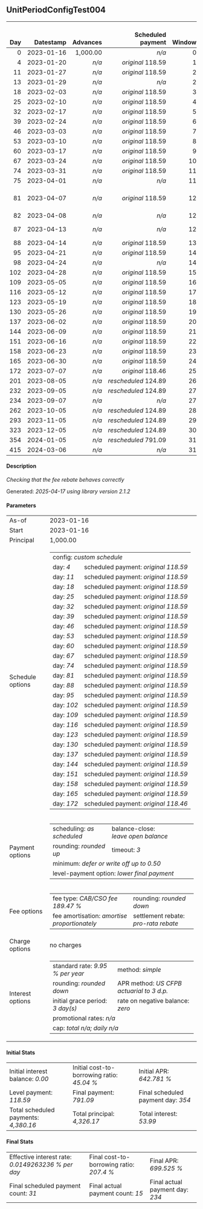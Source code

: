 <h2>UnitPeriodConfigTest004</h2>
<table>
    <thead style="vertical-align: bottom;">
        <th style="text-align: right;">Day</th>
        <th style="text-align: right;">Datestamp</th>
        <th style="text-align: right;">Advances</th>
        <th style="text-align: right;">Scheduled payment</th>
        <th style="text-align: right;">Window</th>
        <th style="text-align: right;">Payment due</th>
        <th style="text-align: right;">Actual payments</th>
        <th style="text-align: right;">Generated payment</th>
        <th style="text-align: right;">Net effect</th>
        <th style="text-align: right;">Payment status</th>
        <th style="text-align: right;">Balance status</th>
        <th style="text-align: right;">Simple interest</th>
        <th style="text-align: right;">New interest</th>
        <th style="text-align: right;">New charges</th>
        <th style="text-align: right;">Principal portion</th>
        <th style="text-align: right;">Fee portion</th>
        <th style="text-align: right;">Interest portion</th>
        <th style="text-align: right;">Charges portion</th>
        <th style="text-align: right;">Fee rebate</th>
        <th style="text-align: right;">Principal balance</th>
        <th style="text-align: right;">Fee balance</th>
        <th style="text-align: right;">Interest balance</th>
        <th style="text-align: right;">Charges balance</th>
        <th style="text-align: right;">Settlement figure</th>
        <th style="text-align: right;">Fee rebate if&nbsp;settled</th>
    </thead>
    <tr style="text-align: right;">
        <td class="ci00">0</td>
        <td class="ci01" style="white-space: nowrap;">2023-01-16</td>
        <td class="ci02">1,000.00</td>
        <td class="ci03" style="white-space: nowrap;"><i>n/a<i></td>
        <td class="ci04">0</td>
        <td class="ci05">0.00</td>
        <td class="ci06"><i>n/a</i></td>
        <td class="ci07"><i>n/a</i></td>
        <td class="ci08">0.00</td>
        <td class="ci09"><i>none&nbsp;scheduled</i></td>
        <td class="ci10">open</td>
        <td class="ci11">0.0000</td>
        <td class="ci12">0.0000</td>
        <td class="ci13"><i>n/a</i></td>
        <td class="ci14">0.00</td>
        <td class="ci15">0.00</td>
        <td class="ci16">0.00</td>
        <td class="ci17">0.00</td>
        <td class="ci18">0.00</td>
        <td class="ci19">1,000.00</td>
        <td class="ci20">1,894.70</td>
        <td class="ci21">0.0000</td>
        <td class="ci22">0.00</td>
        <td class="ci23">2,894.70</td>
        <td class="ci24">1,894.70</td>
    </tr>
    <tr style="text-align: right;">
        <td class="ci00">4</td>
        <td class="ci01" style="white-space: nowrap;">2023-01-20</td>
        <td class="ci02"><i>n/a</i></td>
        <td class="ci03" style="white-space: nowrap;"><i>original</i> 118.59</td>
        <td class="ci04">1</td>
        <td class="ci05">118.59</td>
        <td class="ci06"><i>n/a</i></td>
        <td class="ci07"><i>n/a</i></td>
        <td class="ci08">0.00</td>
        <td class="ci09"><i>missed&nbsp;payment</i></td>
        <td class="ci10">open</td>
        <td class="ci11">3.1564</td>
        <td class="ci12">3.1564</td>
        <td class="ci13"><i>n/a</i></td>
        <td class="ci14">0.00</td>
        <td class="ci15">0.00</td>
        <td class="ci16">0.00</td>
        <td class="ci17">0.00</td>
        <td class="ci18">0.00</td>
        <td class="ci19">1,000.00</td>
        <td class="ci20">1,894.70</td>
        <td class="ci21">3.1564</td>
        <td class="ci22">0.00</td>
        <td class="ci23">1,047.21</td>
        <td class="ci24">1,850.64</td>
    </tr>
    <tr style="text-align: right;">
        <td class="ci00">11</td>
        <td class="ci01" style="white-space: nowrap;">2023-01-27</td>
        <td class="ci02"><i>n/a</i></td>
        <td class="ci03" style="white-space: nowrap;"><i>original</i> 118.59</td>
        <td class="ci04">2</td>
        <td class="ci05">118.59</td>
        <td class="ci06"><i>n/a</i></td>
        <td class="ci07"><i>n/a</i></td>
        <td class="ci08">0.00</td>
        <td class="ci09"><i>paid&nbsp;later&nbsp;in&nbsp;full</i></td>
        <td class="ci10">open</td>
        <td class="ci11">5.5237</td>
        <td class="ci12">5.5237</td>
        <td class="ci13"><i>n/a</i></td>
        <td class="ci14">0.00</td>
        <td class="ci15">0.00</td>
        <td class="ci16">0.00</td>
        <td class="ci17">0.00</td>
        <td class="ci18">0.00</td>
        <td class="ci19">1,000.00</td>
        <td class="ci20">1,894.70</td>
        <td class="ci21">8.6801</td>
        <td class="ci22">0.00</td>
        <td class="ci23">1,129.85</td>
        <td class="ci24">1,773.53</td>
    </tr>
    <tr style="text-align: right;">
        <td class="ci00">13</td>
        <td class="ci01" style="white-space: nowrap;">2023-01-29</td>
        <td class="ci02"><i>n/a</i></td>
        <td class="ci03" style="white-space: nowrap;"><i>n/a<i></td>
        <td class="ci04">2</td>
        <td class="ci05">0.00</td>
        <td class="ci06"><i>confirmed</i>&nbsp;118.59</td>
        <td class="ci07"><i>n/a</i></td>
        <td class="ci08">118.59</td>
        <td class="ci09"><i>extra&nbsp;payment</i></td>
        <td class="ci10">open</td>
        <td class="ci11">1.5782</td>
        <td class="ci12">1.5782</td>
        <td class="ci13"><i>n/a</i></td>
        <td class="ci14">37.42</td>
        <td class="ci15">70.92</td>
        <td class="ci16">10.25</td>
        <td class="ci17">0.00</td>
        <td class="ci18">0.00</td>
        <td class="ci19">962.58</td>
        <td class="ci20">1,823.78</td>
        <td class="ci21">0.0000</td>
        <td class="ci22">0.00</td>
        <td class="ci23">1,034.86</td>
        <td class="ci24">1,751.50</td>
    </tr>
    <tr style="text-align: right;">
        <td class="ci00">18</td>
        <td class="ci01" style="white-space: nowrap;">2023-02-03</td>
        <td class="ci02"><i>n/a</i></td>
        <td class="ci03" style="white-space: nowrap;"><i>original</i> 118.59</td>
        <td class="ci04">3</td>
        <td class="ci05">118.59</td>
        <td class="ci06"><i>confirmed</i>&nbsp;118.59</td>
        <td class="ci07"><i>n/a</i></td>
        <td class="ci08">118.59</td>
        <td class="ci09"><i>payment&nbsp;made</i></td>
        <td class="ci10">open</td>
        <td class="ci11">3.7978</td>
        <td class="ci12">3.7978</td>
        <td class="ci13"><i>n/a</i></td>
        <td class="ci14">39.65</td>
        <td class="ci15">75.15</td>
        <td class="ci16">3.79</td>
        <td class="ci17">0.00</td>
        <td class="ci18">0.00</td>
        <td class="ci19">922.93</td>
        <td class="ci20">1,748.63</td>
        <td class="ci21">0.0000</td>
        <td class="ci22">0.00</td>
        <td class="ci23">975.14</td>
        <td class="ci24">1,696.42</td>
    </tr>
    <tr style="text-align: right;">
        <td class="ci00">25</td>
        <td class="ci01" style="white-space: nowrap;">2023-02-10</td>
        <td class="ci02"><i>n/a</i></td>
        <td class="ci03" style="white-space: nowrap;"><i>original</i> 118.59</td>
        <td class="ci04">4</td>
        <td class="ci05">118.59</td>
        <td class="ci06"><i>n/a</i></td>
        <td class="ci07"><i>n/a</i></td>
        <td class="ci08">0.00</td>
        <td class="ci09"><i>missed&nbsp;payment</i></td>
        <td class="ci10">open</td>
        <td class="ci11">5.0979</td>
        <td class="ci12">5.0979</td>
        <td class="ci13"><i>n/a</i></td>
        <td class="ci14">0.00</td>
        <td class="ci15">0.00</td>
        <td class="ci16">0.00</td>
        <td class="ci17">0.00</td>
        <td class="ci18">0.00</td>
        <td class="ci19">922.93</td>
        <td class="ci20">1,748.63</td>
        <td class="ci21">5.0979</td>
        <td class="ci22">0.00</td>
        <td class="ci23">1,057.34</td>
        <td class="ci24">1,619.31</td>
    </tr>
    <tr style="text-align: right;">
        <td class="ci00">32</td>
        <td class="ci01" style="white-space: nowrap;">2023-02-17</td>
        <td class="ci02"><i>n/a</i></td>
        <td class="ci03" style="white-space: nowrap;"><i>original</i> 118.59</td>
        <td class="ci04">5</td>
        <td class="ci05">118.59</td>
        <td class="ci06"><i>n/a</i></td>
        <td class="ci07"><i>n/a</i></td>
        <td class="ci08">0.00</td>
        <td class="ci09"><i>missed&nbsp;payment</i></td>
        <td class="ci10">open</td>
        <td class="ci11">5.0979</td>
        <td class="ci12">5.0979</td>
        <td class="ci13"><i>n/a</i></td>
        <td class="ci14">0.00</td>
        <td class="ci15">0.00</td>
        <td class="ci16">0.00</td>
        <td class="ci17">0.00</td>
        <td class="ci18">0.00</td>
        <td class="ci19">922.93</td>
        <td class="ci20">1,748.63</td>
        <td class="ci21">10.1958</td>
        <td class="ci22">0.00</td>
        <td class="ci23">1,139.55</td>
        <td class="ci24">1,542.20</td>
    </tr>
    <tr style="text-align: right;">
        <td class="ci00">39</td>
        <td class="ci01" style="white-space: nowrap;">2023-02-24</td>
        <td class="ci02"><i>n/a</i></td>
        <td class="ci03" style="white-space: nowrap;"><i>original</i> 118.59</td>
        <td class="ci04">6</td>
        <td class="ci05">118.59</td>
        <td class="ci06"><i>n/a</i></td>
        <td class="ci07"><i>n/a</i></td>
        <td class="ci08">0.00</td>
        <td class="ci09"><i>missed&nbsp;payment</i></td>
        <td class="ci10">open</td>
        <td class="ci11">5.0979</td>
        <td class="ci12">5.0979</td>
        <td class="ci13"><i>n/a</i></td>
        <td class="ci14">0.00</td>
        <td class="ci15">0.00</td>
        <td class="ci16">0.00</td>
        <td class="ci17">0.00</td>
        <td class="ci18">0.00</td>
        <td class="ci19">922.93</td>
        <td class="ci20">1,748.63</td>
        <td class="ci21">15.2938</td>
        <td class="ci22">0.00</td>
        <td class="ci23">1,221.76</td>
        <td class="ci24">1,465.09</td>
    </tr>
    <tr style="text-align: right;">
        <td class="ci00">46</td>
        <td class="ci01" style="white-space: nowrap;">2023-03-03</td>
        <td class="ci02"><i>n/a</i></td>
        <td class="ci03" style="white-space: nowrap;"><i>original</i> 118.59</td>
        <td class="ci04">7</td>
        <td class="ci05">118.59</td>
        <td class="ci06"><i>n/a</i></td>
        <td class="ci07"><i>n/a</i></td>
        <td class="ci08">0.00</td>
        <td class="ci09"><i>missed&nbsp;payment</i></td>
        <td class="ci10">open</td>
        <td class="ci11">5.0979</td>
        <td class="ci12">5.0979</td>
        <td class="ci13"><i>n/a</i></td>
        <td class="ci14">0.00</td>
        <td class="ci15">0.00</td>
        <td class="ci16">0.00</td>
        <td class="ci17">0.00</td>
        <td class="ci18">0.00</td>
        <td class="ci19">922.93</td>
        <td class="ci20">1,748.63</td>
        <td class="ci21">20.3917</td>
        <td class="ci22">0.00</td>
        <td class="ci23">1,303.97</td>
        <td class="ci24">1,387.98</td>
    </tr>
    <tr style="text-align: right;">
        <td class="ci00">53</td>
        <td class="ci01" style="white-space: nowrap;">2023-03-10</td>
        <td class="ci02"><i>n/a</i></td>
        <td class="ci03" style="white-space: nowrap;"><i>original</i> 118.59</td>
        <td class="ci04">8</td>
        <td class="ci05">118.59</td>
        <td class="ci06"><i>n/a</i></td>
        <td class="ci07"><i>n/a</i></td>
        <td class="ci08">0.00</td>
        <td class="ci09"><i>missed&nbsp;payment</i></td>
        <td class="ci10">open</td>
        <td class="ci11">5.0979</td>
        <td class="ci12">5.0979</td>
        <td class="ci13"><i>n/a</i></td>
        <td class="ci14">0.00</td>
        <td class="ci15">0.00</td>
        <td class="ci16">0.00</td>
        <td class="ci17">0.00</td>
        <td class="ci18">0.00</td>
        <td class="ci19">922.93</td>
        <td class="ci20">1,748.63</td>
        <td class="ci21">25.4896</td>
        <td class="ci22">0.00</td>
        <td class="ci23">1,386.17</td>
        <td class="ci24">1,310.87</td>
    </tr>
    <tr style="text-align: right;">
        <td class="ci00">60</td>
        <td class="ci01" style="white-space: nowrap;">2023-03-17</td>
        <td class="ci02"><i>n/a</i></td>
        <td class="ci03" style="white-space: nowrap;"><i>original</i> 118.59</td>
        <td class="ci04">9</td>
        <td class="ci05">118.59</td>
        <td class="ci06"><i>n/a</i></td>
        <td class="ci07"><i>n/a</i></td>
        <td class="ci08">0.00</td>
        <td class="ci09"><i>missed&nbsp;payment</i></td>
        <td class="ci10">open</td>
        <td class="ci11">5.0979</td>
        <td class="ci12">5.0979</td>
        <td class="ci13"><i>n/a</i></td>
        <td class="ci14">0.00</td>
        <td class="ci15">0.00</td>
        <td class="ci16">0.00</td>
        <td class="ci17">0.00</td>
        <td class="ci18">0.00</td>
        <td class="ci19">922.93</td>
        <td class="ci20">1,748.63</td>
        <td class="ci21">30.5875</td>
        <td class="ci22">0.00</td>
        <td class="ci23">1,468.38</td>
        <td class="ci24">1,233.76</td>
    </tr>
    <tr style="text-align: right;">
        <td class="ci00">67</td>
        <td class="ci01" style="white-space: nowrap;">2023-03-24</td>
        <td class="ci02"><i>n/a</i></td>
        <td class="ci03" style="white-space: nowrap;"><i>original</i> 118.59</td>
        <td class="ci04">10</td>
        <td class="ci05">118.59</td>
        <td class="ci06"><i>n/a</i></td>
        <td class="ci07"><i>n/a</i></td>
        <td class="ci08">0.00</td>
        <td class="ci09"><i>missed&nbsp;payment</i></td>
        <td class="ci10">open</td>
        <td class="ci11">5.0979</td>
        <td class="ci12">5.0979</td>
        <td class="ci13"><i>n/a</i></td>
        <td class="ci14">0.00</td>
        <td class="ci15">0.00</td>
        <td class="ci16">0.00</td>
        <td class="ci17">0.00</td>
        <td class="ci18">0.00</td>
        <td class="ci19">922.93</td>
        <td class="ci20">1,748.63</td>
        <td class="ci21">35.6855</td>
        <td class="ci22">0.00</td>
        <td class="ci23">1,550.59</td>
        <td class="ci24">1,156.65</td>
    </tr>
    <tr style="text-align: right;">
        <td class="ci00">74</td>
        <td class="ci01" style="white-space: nowrap;">2023-03-31</td>
        <td class="ci02"><i>n/a</i></td>
        <td class="ci03" style="white-space: nowrap;"><i>original</i> 118.59</td>
        <td class="ci04">11</td>
        <td class="ci05">118.59</td>
        <td class="ci06"><i>confirmed</i>&nbsp;118.59</td>
        <td class="ci07"><i>n/a</i></td>
        <td class="ci08">118.59</td>
        <td class="ci09"><i>payment&nbsp;made</i></td>
        <td class="ci10">open</td>
        <td class="ci11">5.0979</td>
        <td class="ci12">5.0979</td>
        <td class="ci13"><i>n/a</i></td>
        <td class="ci14">26.88</td>
        <td class="ci15">50.93</td>
        <td class="ci16">40.78</td>
        <td class="ci17">0.00</td>
        <td class="ci18">0.00</td>
        <td class="ci19">896.05</td>
        <td class="ci20">1,697.70</td>
        <td class="ci21">0.0000</td>
        <td class="ci22">0.00</td>
        <td class="ci23">1,514.21</td>
        <td class="ci24">1,079.54</td>
    </tr>
    <tr style="text-align: right;">
        <td class="ci00">75</td>
        <td class="ci01" style="white-space: nowrap;">2023-04-01</td>
        <td class="ci02"><i>n/a</i></td>
        <td class="ci03" style="white-space: nowrap;"><i>n/a<i></td>
        <td class="ci04">11</td>
        <td class="ci05">0.00</td>
        <td class="ci06"><i>confirmed</i>&nbsp;118.59</td>
        <td class="ci07"><i>n/a</i></td>
        <td class="ci08">118.59</td>
        <td class="ci09"><i>extra&nbsp;payment</i></td>
        <td class="ci10">open</td>
        <td class="ci11">0.7071</td>
        <td class="ci12">0.7071</td>
        <td class="ci13"><i>n/a</i></td>
        <td class="ci14">40.72</td>
        <td class="ci15">77.17</td>
        <td class="ci16">0.70</td>
        <td class="ci17">0.00</td>
        <td class="ci18">0.00</td>
        <td class="ci19">855.33</td>
        <td class="ci20">1,620.53</td>
        <td class="ci21">0.0000</td>
        <td class="ci22">0.00</td>
        <td class="ci23">1,407.33</td>
        <td class="ci24">1,068.53</td>
    </tr>
    <tr style="text-align: right;">
        <td class="ci00">81</td>
        <td class="ci01" style="white-space: nowrap;">2023-04-07</td>
        <td class="ci02"><i>n/a</i></td>
        <td class="ci03" style="white-space: nowrap;"><i>original</i> 118.59</td>
        <td class="ci04">12</td>
        <td class="ci05">118.59</td>
        <td class="ci06"><i>confirmed</i>&nbsp;118.59<br/><i>confirmed</i>&nbsp;118.59<br/><i>confirmed</i>&nbsp;118.59</td>
        <td class="ci07"><i>n/a</i></td>
        <td class="ci08">355.77</td>
        <td class="ci09"><i>overpayment</i></td>
        <td class="ci10">open</td>
        <td class="ci11">4.0496</td>
        <td class="ci12">4.0496</td>
        <td class="ci13"><i>n/a</i></td>
        <td class="ci14">121.50</td>
        <td class="ci15">230.23</td>
        <td class="ci16">4.04</td>
        <td class="ci17">0.00</td>
        <td class="ci18">0.00</td>
        <td class="ci19">733.83</td>
        <td class="ci20">1,390.30</td>
        <td class="ci21">0.0000</td>
        <td class="ci22">0.00</td>
        <td class="ci23">1,121.70</td>
        <td class="ci24">1,002.43</td>
    </tr>
    <tr style="text-align: right;">
        <td class="ci00">82</td>
        <td class="ci01" style="white-space: nowrap;">2023-04-08</td>
        <td class="ci02"><i>n/a</i></td>
        <td class="ci03" style="white-space: nowrap;"><i>n/a<i></td>
        <td class="ci04">12</td>
        <td class="ci05">0.00</td>
        <td class="ci06"><i>confirmed</i>&nbsp;118.59</td>
        <td class="ci07"><i>n/a</i></td>
        <td class="ci08">118.59</td>
        <td class="ci09"><i>extra&nbsp;payment</i></td>
        <td class="ci10">open</td>
        <td class="ci11">0.5790</td>
        <td class="ci12">0.5790</td>
        <td class="ci13"><i>n/a</i></td>
        <td class="ci14">40.77</td>
        <td class="ci15">77.25</td>
        <td class="ci16">0.57</td>
        <td class="ci17">0.00</td>
        <td class="ci18">0.00</td>
        <td class="ci19">693.06</td>
        <td class="ci20">1,313.05</td>
        <td class="ci21">0.0000</td>
        <td class="ci22">0.00</td>
        <td class="ci23">1,014.69</td>
        <td class="ci24">991.42</td>
    </tr>
    <tr style="text-align: right;">
        <td class="ci00">87</td>
        <td class="ci01" style="white-space: nowrap;">2023-04-13</td>
        <td class="ci02"><i>n/a</i></td>
        <td class="ci03" style="white-space: nowrap;"><i>n/a<i></td>
        <td class="ci04">12</td>
        <td class="ci05">0.00</td>
        <td class="ci06"><i>confirmed</i>&nbsp;118.59<br/><i>confirmed</i>&nbsp;118.59</td>
        <td class="ci07"><i>n/a</i></td>
        <td class="ci08">237.18</td>
        <td class="ci09"><i>extra&nbsp;payment</i></td>
        <td class="ci10">open</td>
        <td class="ci11">2.7344</td>
        <td class="ci12">2.7344</td>
        <td class="ci13"><i>n/a</i></td>
        <td class="ci14">80.99</td>
        <td class="ci15">153.46</td>
        <td class="ci16">2.73</td>
        <td class="ci17">0.00</td>
        <td class="ci18">0.00</td>
        <td class="ci19">612.07</td>
        <td class="ci20">1,159.59</td>
        <td class="ci21">0.0000</td>
        <td class="ci22">0.00</td>
        <td class="ci23">835.32</td>
        <td class="ci24">936.34</td>
    </tr>
    <tr style="text-align: right;">
        <td class="ci00">88</td>
        <td class="ci01" style="white-space: nowrap;">2023-04-14</td>
        <td class="ci02"><i>n/a</i></td>
        <td class="ci03" style="white-space: nowrap;"><i>original</i> 118.59</td>
        <td class="ci04">13</td>
        <td class="ci05">118.59</td>
        <td class="ci06"><i>confirmed</i>&nbsp;118.59</td>
        <td class="ci07"><i>n/a</i></td>
        <td class="ci08">118.59</td>
        <td class="ci09"><i>payment&nbsp;made</i></td>
        <td class="ci10">open</td>
        <td class="ci11">0.4830</td>
        <td class="ci12">0.4830</td>
        <td class="ci13"><i>n/a</i></td>
        <td class="ci14">40.80</td>
        <td class="ci15">77.31</td>
        <td class="ci16">0.48</td>
        <td class="ci17">0.00</td>
        <td class="ci18">0.00</td>
        <td class="ci19">571.27</td>
        <td class="ci20">1,082.28</td>
        <td class="ci21">0.0000</td>
        <td class="ci22">0.00</td>
        <td class="ci23">728.23</td>
        <td class="ci24">925.32</td>
    </tr>
    <tr style="text-align: right;">
        <td class="ci00">95</td>
        <td class="ci01" style="white-space: nowrap;">2023-04-21</td>
        <td class="ci02"><i>n/a</i></td>
        <td class="ci03" style="white-space: nowrap;"><i>original</i> 118.59</td>
        <td class="ci04">14</td>
        <td class="ci05">118.59</td>
        <td class="ci06"><i>confirmed</i>&nbsp;123.63</td>
        <td class="ci07"><i>n/a</i></td>
        <td class="ci08">123.63</td>
        <td class="ci09"><i>overpayment</i></td>
        <td class="ci10">open</td>
        <td class="ci11">3.1553</td>
        <td class="ci12">3.1553</td>
        <td class="ci13"><i>n/a</i></td>
        <td class="ci14">41.62</td>
        <td class="ci15">78.86</td>
        <td class="ci16">3.15</td>
        <td class="ci17">0.00</td>
        <td class="ci18">0.00</td>
        <td class="ci19">529.65</td>
        <td class="ci20">1,003.42</td>
        <td class="ci21">0.0000</td>
        <td class="ci22">0.00</td>
        <td class="ci23">684.86</td>
        <td class="ci24">848.21</td>
    </tr>
    <tr style="text-align: right;">
        <td class="ci00">98</td>
        <td class="ci01" style="white-space: nowrap;">2023-04-24</td>
        <td class="ci02"><i>n/a</i></td>
        <td class="ci03" style="white-space: nowrap;"><i>n/a<i></td>
        <td class="ci04">14</td>
        <td class="ci05">0.00</td>
        <td class="ci06"><i>confirmed</i>&nbsp;120.96</td>
        <td class="ci07"><i>n/a</i></td>
        <td class="ci08">120.96</td>
        <td class="ci09"><i>extra&nbsp;payment</i></td>
        <td class="ci10">open</td>
        <td class="ci11">1.2538</td>
        <td class="ci12">1.2538</td>
        <td class="ci13"><i>n/a</i></td>
        <td class="ci14">41.35</td>
        <td class="ci15">78.36</td>
        <td class="ci16">1.25</td>
        <td class="ci17">0.00</td>
        <td class="ci18">0.00</td>
        <td class="ci19">488.30</td>
        <td class="ci20">925.06</td>
        <td class="ci21">0.0000</td>
        <td class="ci22">0.00</td>
        <td class="ci23">598.19</td>
        <td class="ci24">815.17</td>
    </tr>
    <tr style="text-align: right;">
        <td class="ci00">102</td>
        <td class="ci01" style="white-space: nowrap;">2023-04-28</td>
        <td class="ci02"><i>n/a</i></td>
        <td class="ci03" style="white-space: nowrap;"><i>original</i> 118.59</td>
        <td class="ci04">15</td>
        <td class="ci05">118.59</td>
        <td class="ci06"><i>n/a</i></td>
        <td class="ci07"><i>n/a</i></td>
        <td class="ci08">0.00</td>
        <td class="ci09"><i>missed&nbsp;payment</i></td>
        <td class="ci10">open</td>
        <td class="ci11">1.5411</td>
        <td class="ci12">1.5411</td>
        <td class="ci13"><i>n/a</i></td>
        <td class="ci14">0.00</td>
        <td class="ci15">0.00</td>
        <td class="ci16">0.00</td>
        <td class="ci17">0.00</td>
        <td class="ci18">0.00</td>
        <td class="ci19">488.30</td>
        <td class="ci20">925.06</td>
        <td class="ci21">1.5411</td>
        <td class="ci22">0.00</td>
        <td class="ci23">643.80</td>
        <td class="ci24">771.10</td>
    </tr>
    <tr style="text-align: right;">
        <td class="ci00">109</td>
        <td class="ci01" style="white-space: nowrap;">2023-05-05</td>
        <td class="ci02"><i>n/a</i></td>
        <td class="ci03" style="white-space: nowrap;"><i>original</i> 118.59</td>
        <td class="ci04">16</td>
        <td class="ci05">118.59</td>
        <td class="ci06"><i>n/a</i></td>
        <td class="ci07"><i>n/a</i></td>
        <td class="ci08">0.00</td>
        <td class="ci09"><i>missed&nbsp;payment</i></td>
        <td class="ci10">open</td>
        <td class="ci11">2.6970</td>
        <td class="ci12">2.6970</td>
        <td class="ci13"><i>n/a</i></td>
        <td class="ci14">0.00</td>
        <td class="ci15">0.00</td>
        <td class="ci16">0.00</td>
        <td class="ci17">0.00</td>
        <td class="ci18">0.00</td>
        <td class="ci19">488.30</td>
        <td class="ci20">925.06</td>
        <td class="ci21">4.2381</td>
        <td class="ci22">0.00</td>
        <td class="ci23">723.60</td>
        <td class="ci24">693.99</td>
    </tr>
    <tr style="text-align: right;">
        <td class="ci00">116</td>
        <td class="ci01" style="white-space: nowrap;">2023-05-12</td>
        <td class="ci02"><i>n/a</i></td>
        <td class="ci03" style="white-space: nowrap;"><i>original</i> 118.59</td>
        <td class="ci04">17</td>
        <td class="ci05">118.59</td>
        <td class="ci06"><i>n/a</i></td>
        <td class="ci07"><i>n/a</i></td>
        <td class="ci08">0.00</td>
        <td class="ci09"><i>missed&nbsp;payment</i></td>
        <td class="ci10">open</td>
        <td class="ci11">2.6970</td>
        <td class="ci12">2.6970</td>
        <td class="ci13"><i>n/a</i></td>
        <td class="ci14">0.00</td>
        <td class="ci15">0.00</td>
        <td class="ci16">0.00</td>
        <td class="ci17">0.00</td>
        <td class="ci18">0.00</td>
        <td class="ci19">488.30</td>
        <td class="ci20">925.06</td>
        <td class="ci21">6.9351</td>
        <td class="ci22">0.00</td>
        <td class="ci23">803.41</td>
        <td class="ci24">616.88</td>
    </tr>
    <tr style="text-align: right;">
        <td class="ci00">123</td>
        <td class="ci01" style="white-space: nowrap;">2023-05-19</td>
        <td class="ci02"><i>n/a</i></td>
        <td class="ci03" style="white-space: nowrap;"><i>original</i> 118.59</td>
        <td class="ci04">18</td>
        <td class="ci05">118.59</td>
        <td class="ci06"><i>n/a</i></td>
        <td class="ci07"><i>n/a</i></td>
        <td class="ci08">0.00</td>
        <td class="ci09"><i>missed&nbsp;payment</i></td>
        <td class="ci10">open</td>
        <td class="ci11">2.6970</td>
        <td class="ci12">2.6970</td>
        <td class="ci13"><i>n/a</i></td>
        <td class="ci14">0.00</td>
        <td class="ci15">0.00</td>
        <td class="ci16">0.00</td>
        <td class="ci17">0.00</td>
        <td class="ci18">0.00</td>
        <td class="ci19">488.30</td>
        <td class="ci20">925.06</td>
        <td class="ci21">9.6321</td>
        <td class="ci22">0.00</td>
        <td class="ci23">883.22</td>
        <td class="ci24">539.77</td>
    </tr>
    <tr style="text-align: right;">
        <td class="ci00">130</td>
        <td class="ci01" style="white-space: nowrap;">2023-05-26</td>
        <td class="ci02"><i>n/a</i></td>
        <td class="ci03" style="white-space: nowrap;"><i>original</i> 118.59</td>
        <td class="ci04">19</td>
        <td class="ci05">118.59</td>
        <td class="ci06"><i>n/a</i></td>
        <td class="ci07"><i>n/a</i></td>
        <td class="ci08">0.00</td>
        <td class="ci09"><i>missed&nbsp;payment</i></td>
        <td class="ci10">open</td>
        <td class="ci11">2.6970</td>
        <td class="ci12">2.6970</td>
        <td class="ci13"><i>n/a</i></td>
        <td class="ci14">0.00</td>
        <td class="ci15">0.00</td>
        <td class="ci16">0.00</td>
        <td class="ci17">0.00</td>
        <td class="ci18">0.00</td>
        <td class="ci19">488.30</td>
        <td class="ci20">925.06</td>
        <td class="ci21">12.3291</td>
        <td class="ci22">0.00</td>
        <td class="ci23">963.02</td>
        <td class="ci24">462.66</td>
    </tr>
    <tr style="text-align: right;">
        <td class="ci00">137</td>
        <td class="ci01" style="white-space: nowrap;">2023-06-02</td>
        <td class="ci02"><i>n/a</i></td>
        <td class="ci03" style="white-space: nowrap;"><i>original</i> 118.59</td>
        <td class="ci04">20</td>
        <td class="ci05">118.59</td>
        <td class="ci06"><i>n/a</i></td>
        <td class="ci07"><i>n/a</i></td>
        <td class="ci08">0.00</td>
        <td class="ci09"><i>missed&nbsp;payment</i></td>
        <td class="ci10">open</td>
        <td class="ci11">2.6970</td>
        <td class="ci12">2.6970</td>
        <td class="ci13"><i>n/a</i></td>
        <td class="ci14">0.00</td>
        <td class="ci15">0.00</td>
        <td class="ci16">0.00</td>
        <td class="ci17">0.00</td>
        <td class="ci18">0.00</td>
        <td class="ci19">488.30</td>
        <td class="ci20">925.06</td>
        <td class="ci21">15.0261</td>
        <td class="ci22">0.00</td>
        <td class="ci23">1,042.83</td>
        <td class="ci24">385.55</td>
    </tr>
    <tr style="text-align: right;">
        <td class="ci00">144</td>
        <td class="ci01" style="white-space: nowrap;">2023-06-09</td>
        <td class="ci02"><i>n/a</i></td>
        <td class="ci03" style="white-space: nowrap;"><i>original</i> 118.59</td>
        <td class="ci04">21</td>
        <td class="ci05">118.59</td>
        <td class="ci06"><i>n/a</i></td>
        <td class="ci07"><i>n/a</i></td>
        <td class="ci08">0.00</td>
        <td class="ci09"><i>missed&nbsp;payment</i></td>
        <td class="ci10">open</td>
        <td class="ci11">2.6970</td>
        <td class="ci12">2.6970</td>
        <td class="ci13"><i>n/a</i></td>
        <td class="ci14">0.00</td>
        <td class="ci15">0.00</td>
        <td class="ci16">0.00</td>
        <td class="ci17">0.00</td>
        <td class="ci18">0.00</td>
        <td class="ci19">488.30</td>
        <td class="ci20">925.06</td>
        <td class="ci21">17.7231</td>
        <td class="ci22">0.00</td>
        <td class="ci23">1,122.64</td>
        <td class="ci24">308.44</td>
    </tr>
    <tr style="text-align: right;">
        <td class="ci00">151</td>
        <td class="ci01" style="white-space: nowrap;">2023-06-16</td>
        <td class="ci02"><i>n/a</i></td>
        <td class="ci03" style="white-space: nowrap;"><i>original</i> 118.59</td>
        <td class="ci04">22</td>
        <td class="ci05">118.59</td>
        <td class="ci06"><i>n/a</i></td>
        <td class="ci07"><i>n/a</i></td>
        <td class="ci08">0.00</td>
        <td class="ci09"><i>missed&nbsp;payment</i></td>
        <td class="ci10">open</td>
        <td class="ci11">2.6970</td>
        <td class="ci12">2.6970</td>
        <td class="ci13"><i>n/a</i></td>
        <td class="ci14">0.00</td>
        <td class="ci15">0.00</td>
        <td class="ci16">0.00</td>
        <td class="ci17">0.00</td>
        <td class="ci18">0.00</td>
        <td class="ci19">488.30</td>
        <td class="ci20">925.06</td>
        <td class="ci21">20.4201</td>
        <td class="ci22">0.00</td>
        <td class="ci23">1,202.45</td>
        <td class="ci24">231.33</td>
    </tr>
    <tr style="text-align: right;">
        <td class="ci00">158</td>
        <td class="ci01" style="white-space: nowrap;">2023-06-23</td>
        <td class="ci02"><i>n/a</i></td>
        <td class="ci03" style="white-space: nowrap;"><i>original</i> 118.59</td>
        <td class="ci04">23</td>
        <td class="ci05">118.59</td>
        <td class="ci06"><i>n/a</i></td>
        <td class="ci07"><i>n/a</i></td>
        <td class="ci08">0.00</td>
        <td class="ci09"><i>missed&nbsp;payment</i></td>
        <td class="ci10">open</td>
        <td class="ci11">2.6970</td>
        <td class="ci12">2.6970</td>
        <td class="ci13"><i>n/a</i></td>
        <td class="ci14">0.00</td>
        <td class="ci15">0.00</td>
        <td class="ci16">0.00</td>
        <td class="ci17">0.00</td>
        <td class="ci18">0.00</td>
        <td class="ci19">488.30</td>
        <td class="ci20">925.06</td>
        <td class="ci21">23.1171</td>
        <td class="ci22">0.00</td>
        <td class="ci23">1,282.25</td>
        <td class="ci24">154.22</td>
    </tr>
    <tr style="text-align: right;">
        <td class="ci00">165</td>
        <td class="ci01" style="white-space: nowrap;">2023-06-30</td>
        <td class="ci02"><i>n/a</i></td>
        <td class="ci03" style="white-space: nowrap;"><i>original</i> 118.59</td>
        <td class="ci04">24</td>
        <td class="ci05">118.59</td>
        <td class="ci06"><i>n/a</i></td>
        <td class="ci07"><i>n/a</i></td>
        <td class="ci08">0.00</td>
        <td class="ci09"><i>missed&nbsp;payment</i></td>
        <td class="ci10">open</td>
        <td class="ci11">2.6970</td>
        <td class="ci12">2.6970</td>
        <td class="ci13"><i>n/a</i></td>
        <td class="ci14">0.00</td>
        <td class="ci15">0.00</td>
        <td class="ci16">0.00</td>
        <td class="ci17">0.00</td>
        <td class="ci18">0.00</td>
        <td class="ci19">488.30</td>
        <td class="ci20">925.06</td>
        <td class="ci21">25.8141</td>
        <td class="ci22">0.00</td>
        <td class="ci23">1,362.06</td>
        <td class="ci24">77.11</td>
    </tr>
    <tr style="text-align: right;">
        <td class="ci00">172</td>
        <td class="ci01" style="white-space: nowrap;">2023-07-07</td>
        <td class="ci02"><i>n/a</i></td>
        <td class="ci03" style="white-space: nowrap;"><i>original</i> 118.46</td>
        <td class="ci04">25</td>
        <td class="ci05">118.46</td>
        <td class="ci06"><i>n/a</i></td>
        <td class="ci07"><i>n/a</i></td>
        <td class="ci08">0.00</td>
        <td class="ci09"><i>missed&nbsp;payment</i></td>
        <td class="ci10">open</td>
        <td class="ci11">2.6970</td>
        <td class="ci12">2.6970</td>
        <td class="ci13"><i>n/a</i></td>
        <td class="ci14">0.00</td>
        <td class="ci15">0.00</td>
        <td class="ci16">0.00</td>
        <td class="ci17">0.00</td>
        <td class="ci18">0.00</td>
        <td class="ci19">488.30</td>
        <td class="ci20">925.06</td>
        <td class="ci21">28.5111</td>
        <td class="ci22">0.00</td>
        <td class="ci23">1,441.87</td>
        <td class="ci24">0.00</td>
    </tr>
    <tr style="text-align: right;">
        <td class="ci00">201</td>
        <td class="ci01" style="white-space: nowrap;">2023-08-05</td>
        <td class="ci02"><i>n/a</i></td>
        <td class="ci03" style="white-space: nowrap;"><i>rescheduled</i>&nbsp;124.89</td>
        <td class="ci04">26</td>
        <td class="ci05">124.89</td>
        <td class="ci06"><i>confirmed</i>&nbsp;124.89</td>
        <td class="ci07"><i>n/a</i></td>
        <td class="ci08">124.89</td>
        <td class="ci09"><i>payment&nbsp;made</i></td>
        <td class="ci10">open</td>
        <td class="ci11">11.1733</td>
        <td class="ci12">11.1733</td>
        <td class="ci13"><i>n/a</i></td>
        <td class="ci14">29.43</td>
        <td class="ci15">55.78</td>
        <td class="ci16">39.68</td>
        <td class="ci17">0.00</td>
        <td class="ci18">0.00</td>
        <td class="ci19">458.87</td>
        <td class="ci20">869.28</td>
        <td class="ci21">0.0000</td>
        <td class="ci22">0.00</td>
        <td class="ci23">1,328.15</td>
        <td class="ci24">0.00</td>
    </tr>
    <tr style="text-align: right;">
        <td class="ci00">232</td>
        <td class="ci01" style="white-space: nowrap;">2023-09-05</td>
        <td class="ci02"><i>n/a</i></td>
        <td class="ci03" style="white-space: nowrap;"><i>rescheduled</i>&nbsp;124.89</td>
        <td class="ci04">27</td>
        <td class="ci05">124.89</td>
        <td class="ci06"><i>n/a</i></td>
        <td class="ci07"><i>n/a</i></td>
        <td class="ci08">0.00</td>
        <td class="ci09"><i>paid&nbsp;later&nbsp;in&nbsp;full</i></td>
        <td class="ci10">open</td>
        <td class="ci11">11.2238</td>
        <td class="ci12">11.2238</td>
        <td class="ci13"><i>n/a</i></td>
        <td class="ci14">0.00</td>
        <td class="ci15">0.00</td>
        <td class="ci16">0.00</td>
        <td class="ci17">0.00</td>
        <td class="ci18">0.00</td>
        <td class="ci19">458.87</td>
        <td class="ci20">869.28</td>
        <td class="ci21">11.2238</td>
        <td class="ci22">0.00</td>
        <td class="ci23">1,339.37</td>
        <td class="ci24">0.00</td>
    </tr>
    <tr style="text-align: right;">
        <td class="ci00">234</td>
        <td class="ci01" style="white-space: nowrap;">2023-09-07</td>
        <td class="ci02"><i>n/a</i></td>
        <td class="ci03" style="white-space: nowrap;"><i>n/a<i></td>
        <td class="ci04">27</td>
        <td class="ci05">0.00</td>
        <td class="ci06"><i>confirmed</i>&nbsp;124.89</td>
        <td class="ci07"><i>n/a</i></td>
        <td class="ci08">124.89</td>
        <td class="ci09"><i>extra&nbsp;payment</i></td>
        <td class="ci10">open</td>
        <td class="ci11">0.7241</td>
        <td class="ci12">0.7241</td>
        <td class="ci13"><i>n/a</i></td>
        <td class="ci14">39.01</td>
        <td class="ci15">73.94</td>
        <td class="ci16">11.94</td>
        <td class="ci17">0.00</td>
        <td class="ci18">0.00</td>
        <td class="ci19">419.86</td>
        <td class="ci20">795.34</td>
        <td class="ci21">0.0000</td>
        <td class="ci22">0.00</td>
        <td class="ci23">1,215.20</td>
        <td class="ci24">0.00</td>
    </tr>
    <tr style="text-align: right;">
        <td class="ci00">262</td>
        <td class="ci01" style="white-space: nowrap;">2023-10-05</td>
        <td class="ci02"><i>n/a</i></td>
        <td class="ci03" style="white-space: nowrap;"><i>rescheduled</i>&nbsp;124.89</td>
        <td class="ci04">28</td>
        <td class="ci05">124.89</td>
        <td class="ci06"><i>n/a</i></td>
        <td class="ci07"><i>n/a</i></td>
        <td class="ci08">0.00</td>
        <td class="ci09"><i>missed&nbsp;payment</i></td>
        <td class="ci10">open</td>
        <td class="ci11">9.2755</td>
        <td class="ci12">9.2755</td>
        <td class="ci13"><i>n/a</i></td>
        <td class="ci14">0.00</td>
        <td class="ci15">0.00</td>
        <td class="ci16">0.00</td>
        <td class="ci17">0.00</td>
        <td class="ci18">0.00</td>
        <td class="ci19">419.86</td>
        <td class="ci20">795.34</td>
        <td class="ci21">9.2755</td>
        <td class="ci22">0.00</td>
        <td class="ci23">1,224.47</td>
        <td class="ci24">0.00</td>
    </tr>
    <tr style="text-align: right;">
        <td class="ci00">293</td>
        <td class="ci01" style="white-space: nowrap;">2023-11-05</td>
        <td class="ci02"><i>n/a</i></td>
        <td class="ci03" style="white-space: nowrap;"><i>rescheduled</i>&nbsp;124.89</td>
        <td class="ci04">29</td>
        <td class="ci05">124.89</td>
        <td class="ci06"><i>n/a</i></td>
        <td class="ci07"><i>n/a</i></td>
        <td class="ci08">0.00</td>
        <td class="ci09"><i>missed&nbsp;payment</i></td>
        <td class="ci10">open</td>
        <td class="ci11">10.2693</td>
        <td class="ci12">10.2693</td>
        <td class="ci13"><i>n/a</i></td>
        <td class="ci14">0.00</td>
        <td class="ci15">0.00</td>
        <td class="ci16">0.00</td>
        <td class="ci17">0.00</td>
        <td class="ci18">0.00</td>
        <td class="ci19">419.86</td>
        <td class="ci20">795.34</td>
        <td class="ci21">19.5447</td>
        <td class="ci22">0.00</td>
        <td class="ci23">1,234.74</td>
        <td class="ci24">0.00</td>
    </tr>
    <tr style="text-align: right;">
        <td class="ci00">323</td>
        <td class="ci01" style="white-space: nowrap;">2023-12-05</td>
        <td class="ci02"><i>n/a</i></td>
        <td class="ci03" style="white-space: nowrap;"><i>rescheduled</i>&nbsp;124.89</td>
        <td class="ci04">30</td>
        <td class="ci05">124.89</td>
        <td class="ci06"><i>n/a</i></td>
        <td class="ci07"><i>n/a</i></td>
        <td class="ci08">0.00</td>
        <td class="ci09"><i>missed&nbsp;payment</i></td>
        <td class="ci10">open</td>
        <td class="ci11">9.9380</td>
        <td class="ci12">9.9380</td>
        <td class="ci13"><i>n/a</i></td>
        <td class="ci14">0.00</td>
        <td class="ci15">0.00</td>
        <td class="ci16">0.00</td>
        <td class="ci17">0.00</td>
        <td class="ci18">0.00</td>
        <td class="ci19">419.86</td>
        <td class="ci20">795.34</td>
        <td class="ci21">29.4827</td>
        <td class="ci22">0.00</td>
        <td class="ci23">1,244.68</td>
        <td class="ci24">0.00</td>
    </tr>
    <tr style="text-align: right;">
        <td class="ci00">354</td>
        <td class="ci01" style="white-space: nowrap;">2024-01-05</td>
        <td class="ci02"><i>n/a</i></td>
        <td class="ci03" style="white-space: nowrap;"><i>rescheduled</i>&nbsp;791.09</td>
        <td class="ci04">31</td>
        <td class="ci05">791.09</td>
        <td class="ci06"><i>n/a</i></td>
        <td class="ci07"><i>n/a</i></td>
        <td class="ci08">0.00</td>
        <td class="ci09"><i>paid&nbsp;later&nbsp;in&nbsp;full</i></td>
        <td class="ci10">open</td>
        <td class="ci11">10.2693</td>
        <td class="ci12">10.2693</td>
        <td class="ci13"><i>n/a</i></td>
        <td class="ci14">0.00</td>
        <td class="ci15">0.00</td>
        <td class="ci16">0.00</td>
        <td class="ci17">0.00</td>
        <td class="ci18">0.00</td>
        <td class="ci19">419.86</td>
        <td class="ci20">795.34</td>
        <td class="ci21">39.7520</td>
        <td class="ci22">0.00</td>
        <td class="ci23">1,254.95</td>
        <td class="ci24">0.00</td>
    </tr>
    <tr style="text-align: right;">
        <td class="ci00">415</td>
        <td class="ci01" style="white-space: nowrap;">2024-03-06</td>
        <td class="ci02"><i>n/a</i></td>
        <td class="ci03" style="white-space: nowrap;"><i>n/a<i></td>
        <td class="ci04">31</td>
        <td class="ci05">0.00</td>
        <td class="ci06"><i>n/a</i></td>
        <td class="ci07">1,275.15</td>
        <td class="ci08">1,275.15</td>
        <td class="ci09"><i>generated</i></td>
        <td class="ci10">closed</td>
        <td class="ci11">20.2073</td>
        <td class="ci12">20.2073</td>
        <td class="ci13"><i>n/a</i></td>
        <td class="ci14">419.86</td>
        <td class="ci15">795.34</td>
        <td class="ci16">59.95</td>
        <td class="ci17">0.00</td>
        <td class="ci18">0.00</td>
        <td class="ci19">0.00</td>
        <td class="ci20">0.00</td>
        <td class="ci21">0.0000</td>
        <td class="ci22">0.00</td>
        <td class="ci23">0.00</td>
        <td class="ci24">0.00</td>
    </tr>
</table>

<h4>Description</h4>
<p><i>Checking that the fee rebate behaves correctly</i></p>
<p>Generated: <i>2025-04-17 using library version 2.1.2</i></p>
<h4>Parameters</h4>
<table>
    <tr>
        <td>As-of</td>
        <td>2023-01-16</td>
    </tr>
    <tr>
        <td>Start</td>
        <td>2023-01-16</td>
    </tr>
    <tr>
        <td>Principal</td>
        <td>1,000.00</td>
    </tr>
    <tr>
        <td>Schedule options</td>
        <td>
            <table>
                <tr>
                    <td colspan="2">config: <i>custom schedule</i></td>
                </tr>
                <tr>
                    <td>day: <i>4</i></td>
                    <td>scheduled payment: <i><i>original</i> 118.59</i></td>
                </tr>
                <tr>
                    <td>day: <i>11</i></td>
                    <td>scheduled payment: <i><i>original</i> 118.59</i></td>
                </tr>
                <tr>
                    <td>day: <i>18</i></td>
                    <td>scheduled payment: <i><i>original</i> 118.59</i></td>
                </tr>
                <tr>
                    <td>day: <i>25</i></td>
                    <td>scheduled payment: <i><i>original</i> 118.59</i></td>
                </tr>
                <tr>
                    <td>day: <i>32</i></td>
                    <td>scheduled payment: <i><i>original</i> 118.59</i></td>
                </tr>
                <tr>
                    <td>day: <i>39</i></td>
                    <td>scheduled payment: <i><i>original</i> 118.59</i></td>
                </tr>
                <tr>
                    <td>day: <i>46</i></td>
                    <td>scheduled payment: <i><i>original</i> 118.59</i></td>
                </tr>
                <tr>
                    <td>day: <i>53</i></td>
                    <td>scheduled payment: <i><i>original</i> 118.59</i></td>
                </tr>
                <tr>
                    <td>day: <i>60</i></td>
                    <td>scheduled payment: <i><i>original</i> 118.59</i></td>
                </tr>
                <tr>
                    <td>day: <i>67</i></td>
                    <td>scheduled payment: <i><i>original</i> 118.59</i></td>
                </tr>
                <tr>
                    <td>day: <i>74</i></td>
                    <td>scheduled payment: <i><i>original</i> 118.59</i></td>
                </tr>
                <tr>
                    <td>day: <i>81</i></td>
                    <td>scheduled payment: <i><i>original</i> 118.59</i></td>
                </tr>
                <tr>
                    <td>day: <i>88</i></td>
                    <td>scheduled payment: <i><i>original</i> 118.59</i></td>
                </tr>
                <tr>
                    <td>day: <i>95</i></td>
                    <td>scheduled payment: <i><i>original</i> 118.59</i></td>
                </tr>
                <tr>
                    <td>day: <i>102</i></td>
                    <td>scheduled payment: <i><i>original</i> 118.59</i></td>
                </tr>
                <tr>
                    <td>day: <i>109</i></td>
                    <td>scheduled payment: <i><i>original</i> 118.59</i></td>
                </tr>
                <tr>
                    <td>day: <i>116</i></td>
                    <td>scheduled payment: <i><i>original</i> 118.59</i></td>
                </tr>
                <tr>
                    <td>day: <i>123</i></td>
                    <td>scheduled payment: <i><i>original</i> 118.59</i></td>
                </tr>
                <tr>
                    <td>day: <i>130</i></td>
                    <td>scheduled payment: <i><i>original</i> 118.59</i></td>
                </tr>
                <tr>
                    <td>day: <i>137</i></td>
                    <td>scheduled payment: <i><i>original</i> 118.59</i></td>
                </tr>
                <tr>
                    <td>day: <i>144</i></td>
                    <td>scheduled payment: <i><i>original</i> 118.59</i></td>
                </tr>
                <tr>
                    <td>day: <i>151</i></td>
                    <td>scheduled payment: <i><i>original</i> 118.59</i></td>
                </tr>
                <tr>
                    <td>day: <i>158</i></td>
                    <td>scheduled payment: <i><i>original</i> 118.59</i></td>
                </tr>
                <tr>
                    <td>day: <i>165</i></td>
                    <td>scheduled payment: <i><i>original</i> 118.59</i></td>
                </tr>
                <tr>
                    <td>day: <i>172</i></td>
                    <td>scheduled payment: <i><i>original</i> 118.46</i></td>
                </tr>
            </table>
        </td>
    </tr>
    <tr>
        <td>Payment options</td>
        <td>
            <table>
                <tr>
                    <td>scheduling: <i>as scheduled</i></td>
                    <td>balance-close: <i>leave&nbsp;open&nbsp;balance</i></td>
                </tr>
                <tr>
                    <td>rounding: <i>rounded up</i></td>
                    <td>timeout: <i>3</i></td>
                </tr>
                <tr>
                    <td colspan='2'>minimum: <i>defer&nbsp;or&nbsp;write&nbsp;off&nbsp;up&nbsp;to&nbsp;0.50</i></td>
                </tr>
                <tr>
                    <td colspan='2'>level-payment option: <i>lower&nbsp;final&nbsp;payment</i></td>
                </tr>
            </table>
        </td>
    </tr>
    <tr>
        <td>Fee options</td>
        <td>
            <table>
                <tr>
                    <td>fee type: <i><i>CAB/CSO fee</i> 189.47 %</i></td>
                    <td>rounding: <i>rounded down</i></td>
                </tr>
                <tr>
                    <td>fee amortisation: <i>amortise proportionately</i></td>
                    <td>settlement rebate: <i>pro-rata rebate</i></td>
                </tr>
            </table>
        </td>
    </tr>
    <tr>
        <td>Charge options</td>
        <td>no charges
        </td>
    </tr>
    <tr>
        <td>Interest options</td>
        <td>
            <table>
                <tr>
                    <td>standard rate: <i>9.95 % per year</i></td>
                    <td>method: <i>simple</i></td>
                </tr>
                <tr>
                    <td>rounding: <i>rounded down</i></td>
                    <td>APR method: <i>US CFPB actuarial to 3 d.p.</i></td>
                </tr>
                <tr>
                    <td>initial grace period: <i>3 day(s)</i></td>
                    <td>rate on negative balance: <i>zero</i></td>
                </tr>
                <tr>
                    <td colspan="2">promotional rates: <i><i>n/a</i></i></td>
                </tr>
                <tr>
                    <td colspan="2">cap: <i>total <i>n/a</i>; daily <i>n/a</i></td>
                </tr>
            </table>
        </td>
    </tr>
</table>
<h4>Initial Stats</h4>
<table>
    <tr>
        <td>Initial interest balance: <i>0.00</i></td>
        <td>Initial cost-to-borrowing ratio: <i>45.04 %</i></td>
        <td>Initial APR: <i>642.781 %</i></td>
    </tr>
    <tr>
        <td>Level payment: <i>118.59</i></td>
        <td>Final payment: <i>791.09</i></td>
        <td>Final scheduled payment day: <i>354</i></td>
    </tr>
    <tr>
        <td>Total scheduled payments: <i>4,380.16</i></td>
        <td>Total principal: <i>4,326.17</i></td>
        <td>Total interest: <i>53.99</i></td>
    </tr>
</table>

<h4>Final Stats</h4>
<table>
    <tr>
        <td>Effective interest rate: <i>0.0149263236 % per day</i></td>
        <td>Final cost-to-borrowing ratio: <i>207.4 %</i></td>
        <td>Final APR: <i>699.525 %</i></td>
    </tr>
    <tr>
        <td>Final scheduled payment count: <i>31</i></td>
        <td>Final actual payment count: <i>15</i></td>
        <td>Final actual payment day: <i>234</i></td>
    </tr>
</table>
